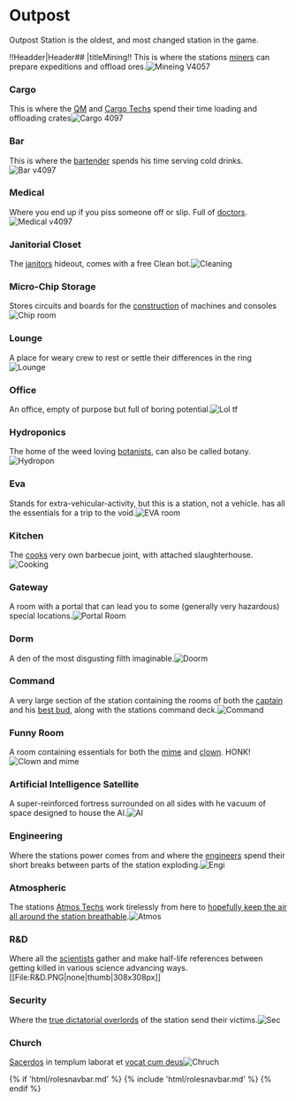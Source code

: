 # Outpost
 Outpost Station is the oldest, and most changed station in the game.  


!!Headder|Header## |titleMining!!
This is where the stations [miners](Shaft-Miner.md) can prepare expeditions and offload ores.![Mineing V4057](Mineing_V4057.png)




### Cargo
This is where the [QM](Quartermaster.md) and [Cargo Techs](Cargo-Technician.md) spend their time loading and offloading crates![Cargo 4097](Cargo_4097.png)
### Bar
This is where the [bartender](Bartender.md) spends his time serving cold drinks.
![Bar v4097](Bar_v4097.png)


### Medical
Where you end up if you piss someone off or slip. Full of [doctors](Medical-Doctor.md).![Medical v4097](Medical_v4097.png)


### Janitorial Closet
The [janitors](Janitor.md) hideout, comes with a free Clean bot.![Cleaning](Cleaning.png)


### Micro-Chip Storage
Stores circuits and boards for the [construction](Construction.md) of machines and consoles![Chip room](Chip_room.png)



### Lounge
A place for weary crew to rest or settle their differences in the ring![Lounge](Lounge.png)



### Office
An office, empty of purpose but full of boring potential.![Lol tf](Lol_tf.png)
### Hydroponics
The home of the weed loving [botanists](Botanist.md), can also be called botany.![Hydropon](Hydropon.png)

### Eva
Stands for extra-vehicular-activity, but this is a station, not a vehicle. has all the essentials for a trip to the void.![EVA room](EVA_room.png)
### Kitchen
The [cooks](Chef.md) very own barbecue joint, with attached slaughterhouse.![Cooking](Cooking.png)
### Gateway
A room with a portal that can lead you to some (generally very hazardous) special locations.![Portal Room](Portal_Room.png)
### Dorm
A den of the most disgusting filth imaginable.![Doorm](Doorm.png)
### Command
A very large section of the station containing the rooms of both the [captain](Captain.md) and his [best bud](HoP.md), along with the stations command deck.![Command](Command.png)
### Funny Room
A room containing essentials for both the [mime](Mime.md) and [clown](Clown.md). HONK!![Clown and mime](Clown_and_mime.png)
### Artificial Intelligence Satellite
A super-reinforced fortress surrounded on all sides with he vacuum of space designed to house the AI.![AI](AI.png)
### Engineering
Where the stations power comes from and where the [engineers](Engineer.md) spend their short breaks between parts of the station exploding.![Engi](Engi.png)
### Atmospheric
The stations [Atmos Techs](Atmospherics-Technician.md) work tirelessly from here to [hopefully keep the air all around the station breathable](So-close-to-impossible-that-it-might-as-well-not-even-exist.md).![Atmos](Atmos.png)
### R&D
Where all the [scientists](Scientist.md) gather and make half-life references between getting killed in various science advancing ways.[[File:R&D.PNG|none|thumb|308x308px]]
### Security
Where the [true dictatorial overlords](Security.md) of the station send their victims.![Sec](Sec.png)
### Church
[Sacerdos](Chaplain.md) in templum laborat et [vocat cum deus](So-close-to-impossible-that-it-might-as-well-not-even-exist.md)![Chruch](Chruch.png)



{% if 'html/rolesnavbar.md' %}
    {% include 'html/rolesnavbar.md' %}
{% endif %}